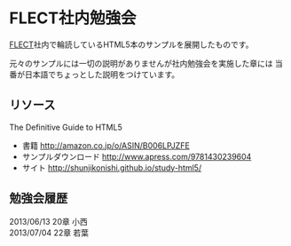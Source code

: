 FLECT社内勉強会
===============

[FLECT](http://www.flect.co.jp/)社内で輪読しているHTML5本のサンプルを展開したものです。

元々のサンプルには一切の説明がありませんが社内勉強会を実施した章には
当番が日本語でちょっとした説明をつけています。

リソース
--------
The Definitive Guide to HTML5

- 書籍 http://amazon.co.jp/o/ASIN/B006LPJZFE
- サンプルダウンロード http://www.apress.com/9781430239604
- サイト http://shunjikonishi.github.io/study-html5/


勉強会履歴
----------
2013/06/13 20章 小西  
2013/07/04 22章 若葉  
